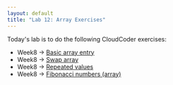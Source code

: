 ```yaml
---
layout: default
title: "Lab 12: Array Exercises"
---
```


Today's lab is to do the following CloudCoder exercises:

* Week8 &rarr; [Basic array entry](https://cs.ycp.edu/cloudcoder/#exercise?c=26,p=1231)
* Week8 &rarr; [Swap array](https://cs.ycp.edu/cloudcoder/#exercise?c=26,p=1232)
* Week8 &rarr; [Repeated values](https://cs.ycp.edu/cloudcoder/#exercise?c=26,p=1233)
* Week8 &rarr; [Fibonacci numbers (array)](https://cs.ycp.edu/cloudcoder/#exercise?c=26,p=1234)
